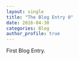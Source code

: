 ```yaml
---
layout: single
title: "The Blog Entry 0"
date: 2016-04-30
categories: Blog
author_profile: true
---
```


First Blog Entry. 